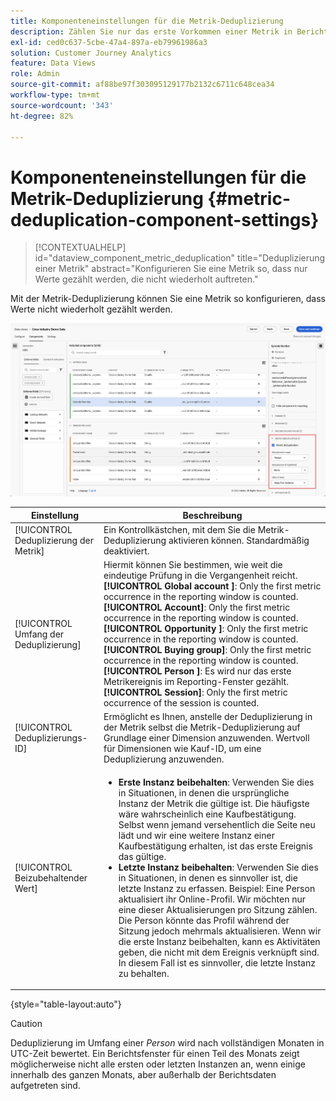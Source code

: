 ```yaml
---
title: Komponenteneinstellungen für die Metrik-Deduplizierung
description: Zählen Sie nur das erste Vorkommen einer Metrik in Berichten.
exl-id: ced0c637-5cbe-47a4-897a-eb79961986a3
solution: Customer Journey Analytics
feature: Data Views
role: Admin
source-git-commit: af88be97f303095129177b2132c6711c648cea34
workflow-type: tm+mt
source-wordcount: '343'
ht-degree: 82%

---
```


# Komponenteneinstellungen für die Metrik-Deduplizierung {#metric-deduplication-component-settings}

<!-- markdownlint-disable MD034 -->

>[!CONTEXTUALHELP]
>id="dataview_component_metric_deduplication"
>title="Deduplizierung einer Metrik"
>abstract="Konfigurieren Sie eine Metrik so, dass nur Werte gezählt werden, die nicht wiederholt auftreten."

<!-- markdownlint-enable MD034 -->


Mit der Metrik-Deduplizierung können Sie eine Metrik so konfigurieren, dass Werte nicht wiederholt gezählt werden.

![Deduplizierung einer Metrik](../assets/metric-deduplication.png)

| Einstellung | Beschreibung |
| --- | --- |
| [!UICONTROL Deduplizierung der Metrik] | Ein Kontrollkästchen, mit dem Sie die Metrik-Deduplizierung aktivieren können. Standardmäßig deaktiviert. |
| [!UICONTROL Umfang der Deduplizierung] | Hiermit können Sie bestimmen, wie weit die eindeutige Prüfung in die Vergangenheit reicht.<br/>**[!UICONTROL Global account &#x200B;]**: Only the first metric occurrence in the reporting window is counted.<br/>**[!UICONTROL Account]**: Only the first metric occurrence in the reporting window is counted.<br/>**[!UICONTROL Opportunity &#x200B;]**: Only the first metric occurrence in the reporting window is counted.<br/>**[!UICONTROL Buying group]**: Only the first metric occurrence in the reporting window is counted.<br/>**[!UICONTROL Person &#x200B;]**: Es wird nur das erste Metrikereignis im Reporting-Fenster gezählt.<br>**[!UICONTROL Session]**: Only the first metric occurrence of the session is counted.<br> |
| [!UICONTROL Deduplizierungs-ID] | Ermöglicht es Ihnen, anstelle der Deduplizierung in der Metrik selbst die Metrik-Deduplizierung auf Grundlage einer Dimension anzuwenden. Wertvoll für Dimensionen wie Kauf-ID, um eine Deduplizierung anzuwenden. |
| [!UICONTROL Beizubehaltender Wert] | <ul><li>**Erste Instanz beibehalten**: Verwenden Sie dies in Situationen, in denen die ursprüngliche Instanz der Metrik die gültige ist. Die häufigste wäre wahrscheinlich eine Kaufbestätigung. Selbst wenn jemand versehentlich die Seite neu lädt und wir eine weitere Instanz einer Kaufbestätigung erhalten, ist das erste Ereignis das gültige.</li><li>**Letzte Instanz beibehalten**: Verwenden Sie dies in Situationen, in denen es sinnvoller ist, die letzte Instanz zu erfassen. Beispiel: Eine Person aktualisiert ihr Online-Profil. Wir möchten nur eine dieser Aktualisierungen pro Sitzung zählen. Die Person könnte das Profil während der Sitzung jedoch mehrmals aktualisieren. Wenn wir die erste Instanz beibehalten, kann es Aktivitäten geben, die nicht mit dem Ereignis verknüpft sind. In diesem Fall ist es sinnvoller, die letzte Instanz zu behalten.</li></ul> |

{style="table-layout:auto"}

>[!CAUTION]
>
>Deduplizierung im Umfang einer _Person_ wird nach vollständigen Monaten in UTC-Zeit bewertet. Ein Berichtsfenster für einen Teil des Monats zeigt möglicherweise nicht alle ersten oder letzten Instanzen an, wenn einige innerhalb des ganzen Monats, aber außerhalb der Berichtsdaten aufgetreten sind.
